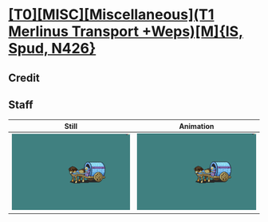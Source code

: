 # [\[T0\]\[MISC\]\[Miscellaneous\]\(T1 Merlinus Transport +Weps\)\[M\]{IS, Spud, N426}](../)

## Credit


	
## Staff

| Still | Animation |
| :---: | :-------: |
| ![Staff still](./Staff_000.png) | ![Staff animation](./Staff.gif) |
